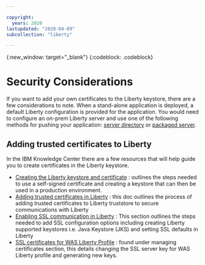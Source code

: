 ```yaml
---

copyright: 
  years: 2020
lastupdated: "2020-04-09"
subcollection: "liberty"

---
```


{:new_window: target="_blank"}
{:codeblock: .codeblock}

# Security Considerations

If you want to add your own certificates to the Liberty keystore, there are a few considerations to note. When a stand-alone application is deployed, a default Liberty configuration is provided for the application. You would need to configure an on-prem Liberty server and use one of the following methods for pushing your application: [server directory](https://cloud.ibm.com/docs/runtimes/liberty?topic=liberty-options_for_pushing#server_directory) or [packaged server](https://cloud.ibm.com/docs/runtimes/liberty?topic=liberty-options_for_pushing#packaged_server).

## Adding trusted certificates to Liberty
In the IBM Knowledge Center there are a few resources that will help guide you to create certificates in the Liberty keystore. 

- [Creating the Liberty keystore and certificate](https://www.ibm.com/support/knowledgecenter/en/SSXVXZ_2.1.8/com.ibm.i2.eia.go.live.doc/t_create_trust_i2a.html) : outlines the steps needed to use a self-signed certificate and creating a keystore that can then be used in a production environment.
- [Adding trusted certificates in Liberty](https://www.ibm.com/support/knowledgecenter/SSEQTP_liberty/com.ibm.websphere.wlp.doc/ae/twlp_add_trust_cert.html) : this doc outlines the process of adding trusted certificates to Liberty truststore to secure communications with Liberty
- [Enabling SSL communication in Liberty](https://www.ibm.com/support/knowledgecenter/SSEQTP_liberty/com.ibm.websphere.wlp.doc/ae/twlp_sec_ssl.html) : This section outlines the steps needed to add SSL configuration options including creating Liberty supported keystores i.e. Java Keystore (JKS) and setting SSL defaults in Liberty
- [SSL certificates for WAS Liberty Profile](https://www.ibm.com/support/knowledgecenter/en/SSZJPZ_11.7.0/com.ibm.swg.im.iis.found.admin.common.doc/topics/admin_mg_certs_waslib.html) : found under managing certificates section, this details changing the SSL server key for WAS Liberty profile and generating new keys.